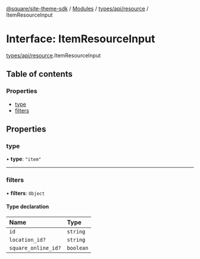 [@square/site-theme-sdk](../GettingStarted.md) / [Modules](../modules.md) / [types/api/resource](../modules/types_api_resource.md) / ItemResourceInput

# Interface: ItemResourceInput

[types/api/resource](../modules/types_api_resource.md).ItemResourceInput

## Table of contents

### Properties

- [type](types_api_resource.ItemResourceInput.md#type)
- [filters](types_api_resource.ItemResourceInput.md#filters)

## Properties

### type

• **type**: ``"item"``

___

### filters

• **filters**: `Object`

#### Type declaration

| Name | Type |
| :------ | :------ |
| `id` | `string` |
| `location_id?` | `string` |
| `square_online_id?` | `boolean` |
